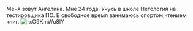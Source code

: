 Меня зовут Ангелина. Мне 24 года.
Учусь в школе Нетология на тестировщика ПО.
В свободное время занимаюсь спортом,чтением книг.
![-xO9KmWu8lY](https://user-images.githubusercontent.com/126694609/224510967-ecb3b229-d2e2-4288-b347-64ea20749d6e.jpg)
